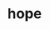 ---
category: 4-letters
denotation: null
name: hope
reference_link: https://www.etymonline.com/word/hope
root_language: null
root_name: null
title: hope
type: free
word_sums:
- respelling: hope
  sum: 'Hope + '
---